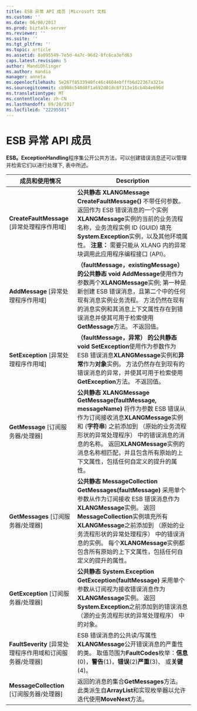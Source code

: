 ```yaml
---
title: ESB 异常 API 成员 |Microsoft 文档
ms.custom: ''
ms.date: 06/08/2017
ms.prod: biztalk-server
ms.reviewer: ''
ms.suite: ''
ms.tgt_pltfrm: ''
ms.topic: article
ms.assetid: 8a095549-7e5d-4a7c-96d2-8fc6ca3efd63
caps.latest.revision: 5
author: MandiOhlinger
ms.author: mandia
manager: anneta
ms.openlocfilehash: 5e267f8533948fc46c4604ebfffb6d22367a321e
ms.sourcegitcommit: cb908c540d8f1a692d01dc8f313e16cb4b4e696d
ms.translationtype: MT
ms.contentlocale: zh-CN
ms.lasthandoff: 09/20/2017
ms.locfileid: "22295581"
---
```

# <a name="the-esb-exception-api-members"></a>ESB 异常 API 成员
**ESB。ExceptionHandling**程序集公开公共方法，可以创建错误消息还可以管理并检索它们以进行处理下, 表中所述。  
  
|成员和使用情况|Description|  
|-------------------------|-----------------|  
|**CreateFaultMessage** [异常处理程序作用域]|**公共静态 XLANGMessage CreateFaultMessage()** 不带任何参数。 返回作为 ESB 错误消息的一个实例**XLANGMessage**实例的当前的业务流程名称，业务流程实例 ID (GUID) 填充**System.Exception**实例，以及其他环境属性。 **注意：** 需要只能从 XLANG 内的异常块调用此应用程序编程接口 (API)。|  
|**AddMessage** [异常处理程序作用域]|**（faultMessage，existingMessage） 的公共静态 void AddMessage**使用作为参数两个**XLANGMessage**实例; 第一种是新创建 ESB 错误消息，且第二个中的任何现有消息实例业务流程。 方法仍然在现有的消息实例和其消息上下文属性存在到错误消息并使其可用于检索使用**GetMessage**方法。 不返回值。|  
|**SetException** [异常处理程序作用域]|**（faultMessage，异常） 的公共静态 void SetException**使用作为参数作为 ESB 错误消息**XLANGMessage**实例和**异常**作为**对象**实例。 方法仍然存在到现有的错误消息的异常，并使其可用于检索使用**GetException**方法。 不返回值。|  
|**GetMessage** [订阅服务器/处理器]|**公共静态 XLANGMessage GetMessage(faultMessage, messageName)** 将作为参数 ESB 错误从作为订阅接收消息**XLANGMessage**实例和 (**字符串**) 之前添加到 （原始的业务流程形状的异常处理程序） 中的错误消息的消息的名称。 返回**XLANGMessage**实例的消息名称相匹配，并且包含所有原始的上下文属性，包括任何自定义的提升的属性。|  
|**GetMessages** [订阅服务器/处理器]|**公共静态 MessageCollection GetMessages(faultMessage)** 采用单个参数从作为订阅接收 ESB 错误消息作为**XLANGMessage**实例。 返回**MessageCollection**实例填充所有**XLANGMessage**之前添加到 （原始的业务流程形状的异常处理程序） 中的错误消息的实例。 每个**XLANGMessage**实例都包含所有原始的上下文属性，包括任何自定义的提升的属性。|  
|**GetException** [订阅服务器/处理器]|**公共静态 System.Exception GetException(faultMessage)** 采用单个参数从订阅视为接收错误消息作为**XLANGMessage**实例。 返回**System.Exception**之前添加到的错误消息 （源的业务流程形状的异常处理程序） 中的对象。|  
|**FaultSeverity** [异常处理程序作用域和订阅服务器/处理器]|ESB 错误消息的公共读/写属性**XLANGMessage**公开错误消息的严重性的类。 取值范围为**FaultCodes**枚举：**信息**(0)，**警告**(1)，**错误**(2)**严重**(3)、 或**关键**(4)。|  
|**MessageCollection** [订阅服务器/处理器]|返回的消息的集合**GetMessages**方法。 此类派生自**ArrayList**和实现枚举器以允许迭代使用**MoveNext**方法。|